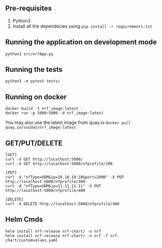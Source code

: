 ## Pre-requisites 

1. Python3
2. Install all the dependecies using `pip install -r requirements.txt`

## Running the application on development mode

`python3 src/nrfApp.py`

## Running the tests

`python3 -m pytest tests/`

## Running on docker

```
docker build -t nrf_image:latest .
docker run -p 5000:5000 -d nrf_image:latest
```
You may also use the latest image from quay.io
` docker pull quay.io/susdas/nrf_image:latest `
## GET/PUT/DELETE 
```
[GET]
curl -X GET http://localhost:5000/
curl -X GET http://localhost:5000/nfprofile/100

[PUT]
curl -d "nfType=UDM&ip=10.10.10.10&port=2000" -X PUT http://localhost:5000/nfprofile/300
curl -d "nfType=UDM&ip=11.11.11.11" -X PUT http://localhost:5000/nfprofile/400

[DELETE]
curl -X DELETE http://localhost:5000/nfprofile/400
```

## Helm Cmds
```
helm install nrf-release nrf-chart/ -n nrf
helm install nrf-release nrf-chart/ -n nrf -f nrf-chart/customvalues.yaml
```
